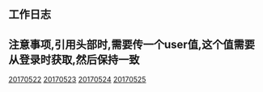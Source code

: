 ## 工作日志
## 注意事项,引用头部时,需要传一个user值,这个值需要从登录时获取,然后保持一致
[20170522](https://github.com/ChaoBaoxiaokun/docs/blob/master/03.chenkun/20170522.md)
[20170523](https://github.com/ChaoBaoxiaokun/docs/blob/master/03.chenkun/20170523.md)
[20170524](https://github.com/ChaoBaoxiaokun/docs/blob/master/03.chenkun/20170524.md)
[20170525](https://github.com/ChaoBaoxiaokun/docs/blob/master/03.chenkun/20170525.md)
